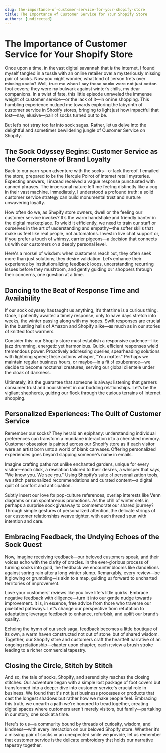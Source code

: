 ```yaml
---
slug: the-importance-of-customer-service-for-your-shopify-store
title: The Importance of Customer Service for Your Shopify Store
authors: [undirected]
---
```



# The Importance of Customer Service for Your Shopify Store

Once upon a time, in the vast digital savannah that is the internet, I found myself tangled in a tussle with an online retailer over a mysteriously missing pair of socks. Now you might wonder, what kind of person frets over missing socks? Well, trust me when I say these socks were not just cotton foot covers; they were my bulwark against winter’s chills, my dear companions. In a twist of fate, this little episode unraveled the immense weight of customer service—or the lack of it—in online shopping. This humbling experience nudged me towards exploring the labyrinth of customer service in Shopify stores, bringing to light just how impactful that lost—nay, elusive—pair of socks turned out to be.

But let’s not stray too far into sock sagas. Rather, let us delve into the delightful and sometimes bewildering jungle of Customer Service on Shopify. 

## The Sock Odyssey Begins: Customer Service as the Cornerstone of Brand Loyalty

Back to our yarn-spun adventure with the socks—or lack thereof. I emailed the store, prepared to be the Hercule Poirot of internet retail mysteries. Expecting answers, I instead received a vague response punctuated with canned phrases. The impersonal nature left me feeling distinctly like a cog in their vast machine. Immediately, I understood a profound truth: a solid customer service strategy can build monumental trust and nurture unwavering loyalty.

How often do we, as Shopify store owners, dwell on the feeling our customer service invokes? It’s the warm handshake and friendly banter in the digital marketplace. To wield it efficiently, we need to train our staff or ourselves in the art of understanding and empathy—the softer skills that make us feel like real people, not automatons. Invest in live chat support or, if you prefer a touch of whimsy, carrier pigeons—a decision that connects us with our customers on a deeply personal level.

Here's a morsel of wisdom: when customers reach out, they often seek more than just solutions; they desire validation. Let’s enhance their experience by institutionalizing feedback loops, understanding recurring issues before they mushroom, and gently guiding our shoppers through their concerns, one question at a time.

## Dancing to the Beat of Response Time and Availability

If our sock odyssey has taught us anything, it’s that time is a curious thing. Once, I patiently awaited a timely response, only to have days stretch into weeks, the winter passing along with my hopes. Swift responses are crucial in the bustling halls of Amazon and Shopify alike—as much as in our stories of knitted foot warmers. 

Consider this: our Shopify store must establish a responsive cadence—like jazz drumming, energetic yet harmonious. Quick, efficient responses wield tremendous power. Proactively addressing queries, spearheading solutions with lightning speed; these actions whisper, "You matter." Perhaps we maintain regular business hours, or maybe—in a fit of exuberance—we decide to become nocturnal creatures, serving our global clientele under the cloak of darkness.

Ultimately, it’s the guarantee that someone is always listening that garners consumer trust and nourishment in our budding relationships. Let’s be the vigilant shepherds, guiding our flock through the curious terrains of internet shopping.

## Personalized Experiences: The Quilt of Customer Service

Remember our socks? They herald an epiphany: understanding individual preferences can transform a mundane interaction into a cherished memory. Customer obsession is painted across our Shopify store as if each visitor were an artist born unto a world of blank canvases. Offering personalized experiences goes beyond slapping someone’s name in emails.

Imagine crafting paths not unlike enchanted gardens, unique for every visitor—each click, a revelation tailored to their desires, a whisper that says, "We know you. We see you." Using Shopify’s suite of personalization tools, we stitch personalized recommendations and curated content—a digital quilt of comfort and anticipation.

Subtly insert our love for pop-culture references, overlap interests like Venn diagrams or run spontaneous promotions. As the chill of winter sets in, perhaps a surprise sock giveaway to commemorate our shared journey? Through simple gestures of personalized attention, the delicate strings of our customer relationships weave tighter, with each thread spun with intention and care.

## Embracing Feedback, the Undying Echoes of the Sock Quest

Now, imagine receiving feedback—our beloved customers speak, and their voices echo with the clarity of oracles. In the ever-glorious process of turning socks into gold, the feedback we encounter blooms like dandelions against spring rain after a long winter slump. Remarkably, every review—be it glowing or grumbling—is akin to a map, guiding us forward to uncharted territories of improvement.

Love your customers' reviews like you love life's little quirks. Embrace negative feedback with diligence—turn it into our gentle nudge towards improvement. It is, in essence, free advice from those who traverse our pixelated pathways. Let's change our perspective from refutation to adaptation; leverage feedback to enhance, refurbish, and uplift our brand’s quality.

Echoing the hymn of our sock saga, feedback becomes a little boutique of its own, a warm haven constructed not out of stone, but of shared wisdom. Together, our Shopify store and customers craft the heartfelt narrative of an ongoing relationship—chapter upon chapter, each review a brush stroke leading to a richer commercial tapestry.

## Closing the Circle, Stitch by Stitch 

And so, the tale of socks, Shopify, and serendipity reaches the closing stitches. Our adventure began with a simple lost package of foot covers but transformed into a deeper dive into customer service's crucial role in business. We found that it's not just business processes or products that cast the longest shadows but rather how we make people feel. Embracing this truth, we unearth a path we're honored to tread together, creating digital spaces where customers aren't merely visitors, but family—partaking in our story, one sock at a time.

Here's to us—a community bound by threads of curiosity, wisdom, and kindness—with every interaction on our beloved Shopify store. Whether it’s a missing pair of socks or an unexpected smile we provide, let us remember that customer service is the delicate embroidery that holds our narrative tapestry together.